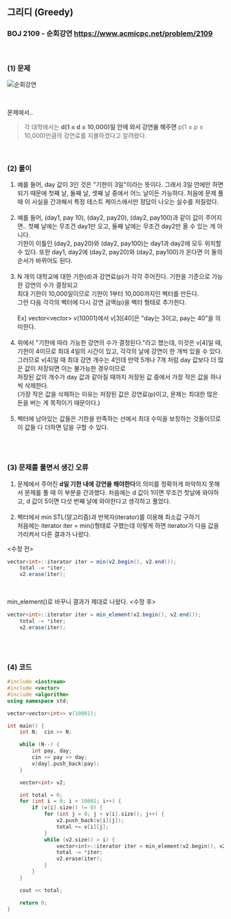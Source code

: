 ## 그리디 (Greedy) 
### BOJ 2109 - 순회강연      <https://www.acmicpc.net/problem/2109>

<br>

### (1) 문제 ###
![순회강연](https://user-images.githubusercontent.com/83392219/140550174-708fe8ca-3b88-4518-8574-b30da04d9e7e.JPG)

<br>

문제에서..<br>
> 각 대학에서는 <b>d(1 ≤ d ≤ 10,000)일 안에 와서 강연을 해주면</b> p(1 ≤ p ≤ 10,000)만큼의 강연료를 지불하겠다고 알려왔다. 

<br>

### (2) 풀이 ###
1. 예를 들어, day 값이 3인 것은 "기한이 3일"이라는 뜻이다. 그래서 3일 안에만 하면 되기 때문에 첫째 날, 둘째 날, 셋째 날 중에서 어느 날이든 가능하다. 
   처음에 문제 풀 때 이 사실을 간과해서 특정 테스트 케이스에서만 정답이 나오는 실수를 저질렀다.<br><br>
2. 예를 들어, (day1, pay 10), (day2, pay20), (day2, pay100)과 같이 값이 주어지면.. 
첫째 날에는 무조건 day1만 오고, 둘째 날에는 무조건 day2만 올 수 있는 게 아니다.<br>
기한이 이틀인 (day2, pay20)와 (day2, pay100)는 day1과 day2에 모두 위치할 수 있다.
또한 day1, day2에 (day2, pay20)와 (day2, pay100)가 온다면 이 둘의 순서가 바뀌어도 된다.<br><br>
3. N 개의 대학교에 대한 기한(d)과 강연료(p)가 각각 주어진다. 기한을 기준으로 가능한 강연의 수가 결정되고<br>
최대 기한이 10,000일이므로 기한이 1부터 10,000까지인 벡터를 만든다.<br>
그런 다음 각각의 벡터에 다시 강연 금액(p)을 벡터 형태로 추가한다.<br><br>
Ex] vector<vector<int>> v(10001)에서 v[3][40]은 "day는 3이고, pay는 40"을 의미한다.<br><br>
4. 위에서 "기한에 따라 가능한 강연의 수가 결정된다."라고 했는데, 이것은 v[4]일 때, 기한이 4이므로 최대 4일의 시간이 있고, 각각의 날에 강연이 한 개씩 있을 수 있다.  
그러므로 v[4]일 때 최대 강연 개수는 4인데 만약 5개나 7개 처럼 day 값보다 더 많은 값이 저장되면 이는 불가능한 경우이므로  
저장된 값의 개수가 day 값과 같아질 때까지 저장된 값 중에서 가장 작은 값을 하나씩 삭제한다.  
(가장 작은 값을 삭제하는 이유는 저장된 값은 강연료(p)이고, 문제는 최대한 많은 돈을 버는 게 목적이기 때문이다.)<br><br>
5. 벡터에 남아있는 값들은 기한을 만족하는 선에서 최대 수익을 보장하는 것들이므로 이 값들 다 더하면 답을 구할 수 있다.
 

<br><br>

### (3) 문제를 풀면서 생긴 오류 ###
1. 문제에서 주어진 **d일 기한 내에 강연을 해야한다**의 의미를 정확하게 파악하지 못해서 문제를 풀 때 이 부분을 간과했다.
 처음에는 d 값이 1이면 무조건 첫날에 와야하고, d 값이 5이면 다섯 번째 날에 와야한다고 생각하고 풀었다.<br><br>
2. 벡터에서 min STL(알고리즘)과 반복자(iterator)를 이용해 최소값 구하기<br>
처음에는 iterator iter = min()형태로 구했는데 이렇게 하면 iterator가 다음 값을 가리켜서 다른 결과가 나왔다.
	
<수정 전>
```csharp
vector<int>::iterator iter = min(v2.begin(), v2.end());
	total -= *iter;
	v2.erase(iter);	
```
<br>	

min_element()로 바꾸니 결과가 제대로 나왔다.
<수정 후>
```csharp
vector<int>::iterator iter = min_element(v2.begin(), v2.end());
	total -= *iter;
	v2.erase(iter);
```
   
   
<br><br>
   
### (4) 코드 ###
 
```c++
#include <iostream>
#include <vector>
#include <algorithm>
using namespace std;

vector<vector<int>> v(10001);

int main() {
	int N;	cin >> N;

	while (N--) {
		int pay, day;
		cin >> pay >> day;
		v[day].push_back(pay);
	}

	vector<int> v2;

	int total = 0;
	for (int i = 0; i < 10001; i++) {
		if (v[i].size() != 0) {
			for (int j = 0; j < v[i].size(); j++) {
				v2.push_back(v[i][j]);
				total += v[i][j];
			}
			while (v2.size() > i) {
				vector<int>::iterator iter = min_element(v2.begin(), v2.end());
				total -= *iter;
				v2.erase(iter);
			}
		}
	}

	cout << total;

	return 0;
}
```
